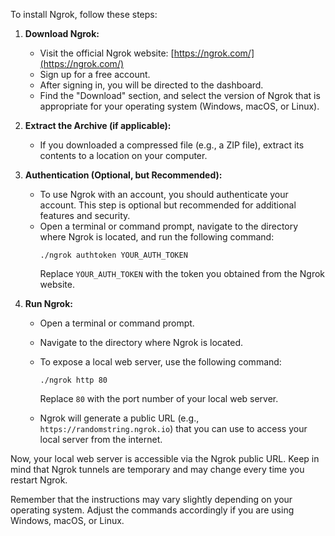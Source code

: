 To install Ngrok, follow these steps:

1. **Download Ngrok:**
   - Visit the official Ngrok website: [https://ngrok.com/](https://ngrok.com/)
   - Sign up for a free account.
   - After signing in, you will be directed to the dashboard.
   - Find the "Download" section, and select the version of Ngrok that is appropriate for your operating system (Windows, macOS, or Linux).

2. **Extract the Archive (if applicable):**
   - If you downloaded a compressed file (e.g., a ZIP file), extract its contents to a location on your computer.

3. **Authentication (Optional, but Recommended):**
   - To use Ngrok with an account, you should authenticate your account. This step is optional but recommended for additional features and security.
   - Open a terminal or command prompt, navigate to the directory where Ngrok is located, and run the following command:
     ```
     ./ngrok authtoken YOUR_AUTH_TOKEN
     ```
     Replace `YOUR_AUTH_TOKEN` with the token you obtained from the Ngrok website.

4. **Run Ngrok:**
   - Open a terminal or command prompt.
   - Navigate to the directory where Ngrok is located.
   - To expose a local web server, use the following command:
     ```
     ./ngrok http 80
     ```
     Replace `80` with the port number of your local web server.

   - Ngrok will generate a public URL (e.g., `https://randomstring.ngrok.io`) that you can use to access your local server from the internet.

Now, your local web server is accessible via the Ngrok public URL. Keep in mind that Ngrok tunnels are temporary and may change every time you restart Ngrok.

Remember that the instructions may vary slightly depending on your operating system. Adjust the commands accordingly if you are using Windows, macOS, or Linux.
